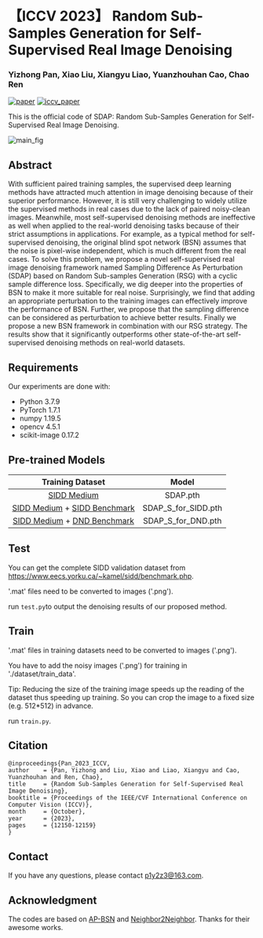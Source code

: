 # 【ICCV 2023】 Random Sub-Samples Generation for Self-Supervised Real Image Denoising

### Yizhong Pan, Xiao Liu, Xiangyu Liao, Yuanzhouhan Cao, Chao Ren

[![paper](https://img.shields.io/badge/arXiv-Paper-green_yellow)](https://arxiv.org/abs/2307.16825) [![iccv_paper](https://img.shields.io/badge/ICCV-Paper-blue)](https://openaccess.thecvf.com/content/ICCV2023/html/Pan_Random_Sub-Samples_Generation_for_Self-Supervised_Real_Image_Denoising_ICCV_2023_paper.html)

This is the official code of SDAP: Random Sub-Samples Generation for Self-Supervised Real Image Denoising.

![main_fig](./figs/main.png)


## Abstract
With sufficient paired training samples, the supervised deep learning methods have attracted much attention in image denoising because of their superior performance. However, it is still very challenging to widely utilize the supervised methods in real cases due to the lack of paired noisy-clean images. Meanwhile, most self-supervised denoising methods are ineffective as well when applied to the real-world denoising tasks because of their strict assumptions in applications. For example, as a typical method for self-supervised denoising, the original blind spot network (BSN) assumes that the noise is pixel-wise independent, which is much different from the real cases. To solve this problem, we propose a novel self-supervised real image denoising framework named Sampling Difference As Perturbation (SDAP) based on Random Sub-samples Generation (RSG) with a cyclic sample difference loss. Specifically, we dig deeper into the properties of BSN to make it more suitable for real noise. Surprisingly, we find that adding an appropriate perturbation to the training images can effectively improve the performance of BSN. Further, we propose that the sampling difference can be considered as perturbation to achieve better results. Finally we propose a new BSN framework in combination with our RSG strategy. The results show that it significantly outperforms other state-of-the-art self-supervised denoising methods on real-world datasets.

## Requirements
Our experiments are done with:

- Python 3.7.9
- PyTorch 1.7.1
- numpy 1.19.5
- opencv 4.5.1
- scikit-image 0.17.2

## Pre-trained Models

|   Training Dataset   |  Model  |
| :-------------------------------------: | :-----------------------------: |
|        [SIDD Medium](https://www.eecs.yorku.ca/~kamel/sidd/dataset.php)      | SDAP.pth |
|        [SIDD Medium](https://www.eecs.yorku.ca/~kamel/sidd/dataset.php) + [SIDD Benchmark](https://www.eecs.yorku.ca/~kamel/sidd/benchmark.php)    | SDAP_S_for_SIDD.pth |
|        [SIDD Medium](https://www.eecs.yorku.ca/~kamel/sidd/dataset.php) + [DND Benchmark](https://noise.visinf.tu-darmstadt.de/downloads/)      | SDAP_S_for_DND.pth |

## Test
You can get the complete SIDD validation dataset from https://www.eecs.yorku.ca/~kamel/sidd/benchmark.php.

'.mat' files need to be converted to images ('.png'). 

run `test.py`to output the denoising results of our proposed method.

## Train
'.mat' files in training datasets need to be converted to images ('.png').

You have to add the noisy images ('.png') for training in './dataset/train_data'.

Tip: Reducing the size of the training image speeds up the reading of the dataset thus speeding up training. So you can crop the image to a fixed size (e.g. 512*512) in advance.

run `train.py`.

## Citation

    @inproceedings{Pan_2023_ICCV,
    author    = {Pan, Yizhong and Liu, Xiao and Liao, Xiangyu and Cao, Yuanzhouhan and Ren, Chao},
    title     = {Random Sub-Samples Generation for Self-Supervised Real Image Denoising},
    booktitle = {Proceedings of the IEEE/CVF International Conference on Computer Vision (ICCV)},
    month     = {October},
    year      = {2023},
    pages     = {12150-12159}
    }

## Contact
If you have any questions, please contact p1y2z3@163.com.


## Acknowledgment
The codes are based on [AP-BSN](https://github.com/wooseoklee4/AP-BSN) and [Neighbor2Neighbor](https://github.com/TaoHuang2018/Neighbor2Neighbor). Thanks for their awesome works.
